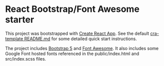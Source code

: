 # React Bootstrap/Font Awesome starter

This project was bootstrapped with [Create React App](https://github.com/facebook/create-react-app). See the default [cra-template README.md](https://github.com/facebook/create-react-app/blob/main/packages/cra-template/template/README.md) for some detailed quick start instructions.

The project includes [Bootstrap 5](https://getbootstrap.com/docs/5.0/) and [Font Awesome](https://fontawesome.com/v5.15/how-to-use/on-the-web/using-with/react). It also includes some Google Font hosted fonts referenced in the public/index.html and src/index.scss files.
